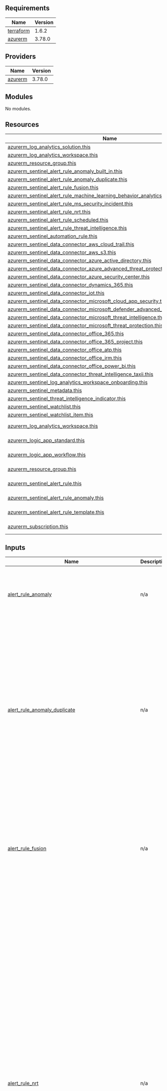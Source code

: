 ## Requirements

| Name | Version |
|------|---------|
| <a name="requirement_terraform"></a> [terraform](#requirement\_terraform) | 1.6.2 |
| <a name="requirement_azurerm"></a> [azurerm](#requirement\_azurerm) | 3.78.0 |

## Providers

| Name | Version |
|------|---------|
| <a name="provider_azurerm"></a> [azurerm](#provider\_azurerm) | 3.78.0 |

## Modules

No modules.

## Resources

| Name | Type |
|------|------|
| [azurerm_log_analytics_solution.this](https://registry.terraform.io/providers/hashicorp/azurerm/3.78.0/docs/resources/log_analytics_solution) | resource |
| [azurerm_log_analytics_workspace.this](https://registry.terraform.io/providers/hashicorp/azurerm/3.78.0/docs/resources/log_analytics_workspace) | resource |
| [azurerm_resource_group.this](https://registry.terraform.io/providers/hashicorp/azurerm/3.78.0/docs/resources/resource_group) | resource |
| [azurerm_sentinel_alert_rule_anomaly_built_in.this](https://registry.terraform.io/providers/hashicorp/azurerm/3.78.0/docs/resources/sentinel_alert_rule_anomaly_built_in) | resource |
| [azurerm_sentinel_alert_rule_anomaly_duplicate.this](https://registry.terraform.io/providers/hashicorp/azurerm/3.78.0/docs/resources/sentinel_alert_rule_anomaly_duplicate) | resource |
| [azurerm_sentinel_alert_rule_fusion.this](https://registry.terraform.io/providers/hashicorp/azurerm/3.78.0/docs/resources/sentinel_alert_rule_fusion) | resource |
| [azurerm_sentinel_alert_rule_machine_learning_behavior_analytics.this](https://registry.terraform.io/providers/hashicorp/azurerm/3.78.0/docs/resources/sentinel_alert_rule_machine_learning_behavior_analytics) | resource |
| [azurerm_sentinel_alert_rule_ms_security_incident.this](https://registry.terraform.io/providers/hashicorp/azurerm/3.78.0/docs/resources/sentinel_alert_rule_ms_security_incident) | resource |
| [azurerm_sentinel_alert_rule_nrt.this](https://registry.terraform.io/providers/hashicorp/azurerm/3.78.0/docs/resources/sentinel_alert_rule_nrt) | resource |
| [azurerm_sentinel_alert_rule_scheduled.this](https://registry.terraform.io/providers/hashicorp/azurerm/3.78.0/docs/resources/sentinel_alert_rule_scheduled) | resource |
| [azurerm_sentinel_alert_rule_threat_intelligence.this](https://registry.terraform.io/providers/hashicorp/azurerm/3.78.0/docs/resources/sentinel_alert_rule_threat_intelligence) | resource |
| [azurerm_sentinel_automation_rule.this](https://registry.terraform.io/providers/hashicorp/azurerm/3.78.0/docs/resources/sentinel_automation_rule) | resource |
| [azurerm_sentinel_data_connector_aws_cloud_trail.this](https://registry.terraform.io/providers/hashicorp/azurerm/3.78.0/docs/resources/sentinel_data_connector_aws_cloud_trail) | resource |
| [azurerm_sentinel_data_connector_aws_s3.this](https://registry.terraform.io/providers/hashicorp/azurerm/3.78.0/docs/resources/sentinel_data_connector_aws_s3) | resource |
| [azurerm_sentinel_data_connector_azure_active_directory.this](https://registry.terraform.io/providers/hashicorp/azurerm/3.78.0/docs/resources/sentinel_data_connector_azure_active_directory) | resource |
| [azurerm_sentinel_data_connector_azure_advanced_threat_protection.this](https://registry.terraform.io/providers/hashicorp/azurerm/3.78.0/docs/resources/sentinel_data_connector_azure_advanced_threat_protection) | resource |
| [azurerm_sentinel_data_connector_azure_security_center.this](https://registry.terraform.io/providers/hashicorp/azurerm/3.78.0/docs/resources/sentinel_data_connector_azure_security_center) | resource |
| [azurerm_sentinel_data_connector_dynamics_365.this](https://registry.terraform.io/providers/hashicorp/azurerm/3.78.0/docs/resources/sentinel_data_connector_dynamics_365) | resource |
| [azurerm_sentinel_data_connector_iot.this](https://registry.terraform.io/providers/hashicorp/azurerm/3.78.0/docs/resources/sentinel_data_connector_iot) | resource |
| [azurerm_sentinel_data_connector_microsoft_cloud_app_security.this](https://registry.terraform.io/providers/hashicorp/azurerm/3.78.0/docs/resources/sentinel_data_connector_microsoft_cloud_app_security) | resource |
| [azurerm_sentinel_data_connector_microsoft_defender_advanced_threat_protection.this](https://registry.terraform.io/providers/hashicorp/azurerm/3.78.0/docs/resources/sentinel_data_connector_microsoft_defender_advanced_threat_protection) | resource |
| [azurerm_sentinel_data_connector_microsoft_threat_intelligence.this](https://registry.terraform.io/providers/hashicorp/azurerm/3.78.0/docs/resources/sentinel_data_connector_microsoft_threat_intelligence) | resource |
| [azurerm_sentinel_data_connector_microsoft_threat_protection.this](https://registry.terraform.io/providers/hashicorp/azurerm/3.78.0/docs/resources/sentinel_data_connector_microsoft_threat_protection) | resource |
| [azurerm_sentinel_data_connector_office_365.this](https://registry.terraform.io/providers/hashicorp/azurerm/3.78.0/docs/resources/sentinel_data_connector_office_365) | resource |
| [azurerm_sentinel_data_connector_office_365_project.this](https://registry.terraform.io/providers/hashicorp/azurerm/3.78.0/docs/resources/sentinel_data_connector_office_365_project) | resource |
| [azurerm_sentinel_data_connector_office_atp.this](https://registry.terraform.io/providers/hashicorp/azurerm/3.78.0/docs/resources/sentinel_data_connector_office_atp) | resource |
| [azurerm_sentinel_data_connector_office_irm.this](https://registry.terraform.io/providers/hashicorp/azurerm/3.78.0/docs/resources/sentinel_data_connector_office_irm) | resource |
| [azurerm_sentinel_data_connector_office_power_bi.this](https://registry.terraform.io/providers/hashicorp/azurerm/3.78.0/docs/resources/sentinel_data_connector_office_power_bi) | resource |
| [azurerm_sentinel_data_connector_threat_intelligence_taxii.this](https://registry.terraform.io/providers/hashicorp/azurerm/3.78.0/docs/resources/sentinel_data_connector_threat_intelligence_taxii) | resource |
| [azurerm_sentinel_log_analytics_workspace_onboarding.this](https://registry.terraform.io/providers/hashicorp/azurerm/3.78.0/docs/resources/sentinel_log_analytics_workspace_onboarding) | resource |
| [azurerm_sentinel_metadata.this](https://registry.terraform.io/providers/hashicorp/azurerm/3.78.0/docs/resources/sentinel_metadata) | resource |
| [azurerm_sentinel_threat_intelligence_indicator.this](https://registry.terraform.io/providers/hashicorp/azurerm/3.78.0/docs/resources/sentinel_threat_intelligence_indicator) | resource |
| [azurerm_sentinel_watchlist.this](https://registry.terraform.io/providers/hashicorp/azurerm/3.78.0/docs/resources/sentinel_watchlist) | resource |
| [azurerm_sentinel_watchlist_item.this](https://registry.terraform.io/providers/hashicorp/azurerm/3.78.0/docs/resources/sentinel_watchlist_item) | resource |
| [azurerm_log_analytics_workspace.this](https://registry.terraform.io/providers/hashicorp/azurerm/3.78.0/docs/data-sources/log_analytics_workspace) | data source |
| [azurerm_logic_app_standard.this](https://registry.terraform.io/providers/hashicorp/azurerm/3.78.0/docs/data-sources/logic_app_standard) | data source |
| [azurerm_logic_app_workflow.this](https://registry.terraform.io/providers/hashicorp/azurerm/3.78.0/docs/data-sources/logic_app_workflow) | data source |
| [azurerm_resource_group.this](https://registry.terraform.io/providers/hashicorp/azurerm/3.78.0/docs/data-sources/resource_group) | data source |
| [azurerm_sentinel_alert_rule.this](https://registry.terraform.io/providers/hashicorp/azurerm/3.78.0/docs/data-sources/sentinel_alert_rule) | data source |
| [azurerm_sentinel_alert_rule_anomaly.this](https://registry.terraform.io/providers/hashicorp/azurerm/3.78.0/docs/data-sources/sentinel_alert_rule_anomaly) | data source |
| [azurerm_sentinel_alert_rule_template.this](https://registry.terraform.io/providers/hashicorp/azurerm/3.78.0/docs/data-sources/sentinel_alert_rule_template) | data source |
| [azurerm_subscription.this](https://registry.terraform.io/providers/hashicorp/azurerm/3.78.0/docs/data-sources/subscription) | data source |

## Inputs

| Name | Description | Type | Default | Required |
|------|-------------|------|---------|:--------:|
| <a name="input_alert_rule_anomaly"></a> [alert\_rule\_anomaly](#input\_alert\_rule\_anomaly) | n/a | <pre>list(map(object({<br>    id           = number<br>    enabled      = bool<br>    workspace_id = number<br>    mode         = string<br>    name         = optional(string)<br>    display_name = optional(string)<br>  })))</pre> | `[]` | no |
| <a name="input_alert_rule_anomaly_duplicate"></a> [alert\_rule\_anomaly\_duplicate](#input\_alert\_rule\_anomaly\_duplicate) | n/a | <pre>list(map(object({<br>    id               = number<br>    built_in_rule_id = number<br>    display_name     = string<br>    enabled          = bool<br>    workspace_id     = number<br>    mode             = string<br>    multi_select_observation = optional(list(object({<br>      name   = string<br>      values = list(string)<br>    })), [])<br>    prioritized_exclude_observation = optional(list(object({<br>      name       = string<br>      exclude    = optional(string)<br>      prioritize = optional(string)<br>    })), [])<br>    single_select_observation = optional(list(object({<br>      name  = string<br>      value = string<br>    })), [])<br>    threshold_observation = optional(list(object({<br>      name  = string<br>      value = string<br>    })), [])<br>  })))</pre> | `[]` | no |
| <a name="input_alert_rule_fusion"></a> [alert\_rule\_fusion](#input\_alert\_rule\_fusion) | n/a | <pre>list(map(object({<br>    id           = number<br>    workspace_id = number<br>    name         = string<br>    enabled      = optional(bool, false)<br>    source = optional(list(object({<br>      name    = string<br>      enabled = optional(bool, false)<br>      sub_type = optional(list(object({<br>        name               = string<br>        severities_allowed = list(string)<br>        enabled            = optional(bool, false)<br>      })), [])<br>    })), [])<br>  })))</pre> | `[]` | no |
| <a name="input_alert_rule_nrt"></a> [alert\_rule\_nrt](#input\_alert\_rule\_nrt) | n/a | <pre>list(map(object({<br>    id                          = number<br>    display_name                = string<br>    workspace_id                = number<br>    name                        = string<br>    query                       = string<br>    severity                    = string<br>    alert_rule_template_version = optional(string)<br>    custom_details              = optional(map(string))<br>    description                 = optional(string)<br>    enabled                     = optional(bool, false)<br>    suppression_duration        = optional(string)<br>    suppression_enabled         = optional(bool, false)<br>    tactics                     = optional(list(string))<br>    techniques                  = optional(list(string))<br>    alert_details_override = optional(list(object({<br>      description_format   = optional(string)<br>      display_name_format  = optional(string)<br>      severity_column_name = optional(string)<br>      tactics_column_name  = optional(string)<br>      dynamic_property = optional(list(object({<br>        name  = string<br>        value = string<br>      })), [])<br>    })), [])<br>    entity_mapping = optional(list(object({<br>      entity_type = string<br>      field_mapping = optional(list(object({<br>        column_name = string<br>        identifier  = string<br>      })), [])<br>    })), [])<br>    event_grouping = optional(list(object({<br>      aggregation_method = string<br>    })), [])<br>    incident = optional(list(object({<br>      create_incident_enabled = bool<br>      grouping = optional(list(object({<br>        enabled                 = optional(bool, false)<br>        lookback_duration       = optional(string)<br>        reopen_closed_incidents = optional(bool, false)<br>        entity_matching_method  = optional(string)<br>        by_entities             = optional(set(string))<br>        by_alert_details        = optional(set(string))<br>        by_custom_details       = optional(set(string))<br>      })), [])<br>    })), [])<br>    sentinel_entity_mapping = optional(list(object({<br>      column_name = string<br>    })), [])<br>  })))</pre> | `[]` | no |
| <a name="input_alert_rule_scheduled"></a> [alert\_rule\_scheduled](#input\_alert\_rule\_scheduled) | n/a | <pre>list(map(object({<br>    id                          = number<br>    display_name                = string<br>    workspace_id                = number<br>    name                        = string<br>    query                       = string<br>    severity                    = string<br>    alert_rule_template_version = optional(string)<br>    custom_details              = optional(map(string))<br>    description                 = optional(string)<br>    enabled                     = optional(bool, false)<br>    suppression_duration        = optional(string)<br>    suppression_enabled         = optional(bool, false)<br>    tactics                     = optional(list(string))<br>    techniques                  = optional(list(string))<br>    alert_details_override = optional(list(object({<br>      description_format   = optional(string)<br>      display_name_format  = optional(string)<br>      severity_column_name = optional(string)<br>      tactics_column_name  = optional(string)<br>      dynamic_property = optional(list(object({<br>        name  = string<br>        value = string<br>      })), [])<br>    })), [])<br>    entity_mapping = optional(list(object({<br>      entity_type = string<br>      field_mapping = optional(list(object({<br>        column_name = string<br>        identifier  = string<br>      })), [])<br>    })), [])<br>    event_grouping = optional(list(object({<br>      aggregation_method = string<br>    })), [])<br>    incident = optional(list(object({<br>      create_incident_enabled = bool<br>      grouping = optional(list(object({<br>        enabled                 = optional(bool, false)<br>        lookback_duration       = optional(string)<br>        reopen_closed_incidents = optional(bool, false)<br>        entity_matching_method  = optional(string)<br>        by_entities             = optional(set(string))<br>        by_alert_details        = optional(set(string))<br>        by_custom_details       = optional(set(string))<br>      })), [])<br>    })), [])<br>    sentinel_entity_mapping = optional(list(object({<br>      column_name = string<br>    })), [])<br>  })))</pre> | `[]` | no |
| <a name="input_alert_rule_threat_intelligence"></a> [alert\_rule\_threat\_intelligence](#input\_alert\_rule\_threat\_intelligence) | n/a | <pre>list(map(object({<br>    id           = number<br>    workspace_id = number<br>    name         = string<br>    enabled      = optional(bool, false)<br>  })))</pre> | `[]` | no |
| <a name="input_automation_rule"></a> [automation\_rule](#input\_automation\_rule) | n/a | <pre>list(map(object({<br>    id             = number<br>    display_name   = string<br>    workspace_id   = number<br>    name           = string<br>    order          = number<br>    condition_json = optional(string)<br>    enabled        = optional(bool, false)<br>    expiration     = optional(string)<br>    triggers_on    = optional(string)<br>    triggers_when  = optional(string)<br>    action_incident = optional(list(object({<br>      order                  = number<br>      status                 = optional(string)<br>      classification         = optional(string)<br>      classification_comment = optional(string)<br>      labels                 = optional(list(string))<br>      owner_id               = optional(string)<br>      severity               = optional(string)<br>    })), [])<br>    action_playbook = optional(list(object({<br>      logic_app_id = string<br>      order        = number<br>      tenant_id    = optional(string)<br>    })), [])<br>  })))</pre> | `[]` | no |
| <a name="input_data_connect_aad"></a> [data\_connect\_aad](#input\_data\_connect\_aad) | n/a | <pre>list(map(object({<br>    id           = number<br>    workspace_id = number<br>    name         = string<br>  })))</pre> | `[]` | no |
| <a name="input_data_connector_azure_advanced_threat_intelligence"></a> [data\_connector\_azure\_advanced\_threat\_intelligence](#input\_data\_connector\_azure\_advanced\_threat\_intelligence) | n/a | <pre>list(map(object({<br>    id                                           = number<br>    workspace_id                                 = number<br>    name                                         = string<br>    microsoft_emerging_threat_feed_lookback_date = optional(string)<br>  })))</pre> | `[]` | no |
| <a name="input_data_connector_azure_advanced_threat_protection"></a> [data\_connector\_azure\_advanced\_threat\_protection](#input\_data\_connector\_azure\_advanced\_threat\_protection) | n/a | <pre>list(map(object({<br>    id           = number<br>    workspace_id = number<br>    name         = string<br>  })))</pre> | `[]` | no |
| <a name="input_data_connector_azure_security_center"></a> [data\_connector\_azure\_security\_center](#input\_data\_connector\_azure\_security\_center) | n/a | <pre>list(map(object({<br>    id           = number<br>    workspace_id = number<br>    name         = string<br>  })))</pre> | `[]` | no |
| <a name="input_data_connector_cloud_app_security"></a> [data\_connector\_cloud\_app\_security](#input\_data\_connector\_cloud\_app\_security) | n/a | <pre>list(map(object({<br>    id                     = number<br>    workspace_id           = number<br>    name                   = string<br>    alerts_enabled         = optional(bool, false)<br>    discovery_logs_enabled = optional(bool, false)<br>  })))</pre> | `[]` | no |
| <a name="input_data_connector_cloud_trail"></a> [data\_connector\_cloud\_trail](#input\_data\_connector\_cloud\_trail) | n/a | <pre>list(map(object({<br>    id           = number<br>    aws_role_arn = string<br>    workspace_id = number<br>    name         = string<br>  })))</pre> | `[]` | no |
| <a name="input_data_connector_defender_advanced_threat_protection"></a> [data\_connector\_defender\_advanced\_threat\_protection](#input\_data\_connector\_defender\_advanced\_threat\_protection) | n/a | <pre>list(map(object({<br>    id           = number<br>    workspace_id = number<br>    name         = string<br>  })))</pre> | `[]` | no |
| <a name="input_data_connector_dynamics_365"></a> [data\_connector\_dynamics\_365](#input\_data\_connector\_dynamics\_365) | n/a | <pre>list(map(object({<br>    id           = number<br>    workspace_id = number<br>    name         = string<br>  })))</pre> | `[]` | no |
| <a name="input_data_connector_iot"></a> [data\_connector\_iot](#input\_data\_connector\_iot) | n/a | <pre>list(map(object({<br>    id           = number<br>    workspace_id = number<br>    name         = string<br>  })))</pre> | `[]` | no |
| <a name="input_data_connector_microsoft_threat_protection"></a> [data\_connector\_microsoft\_threat\_protection](#input\_data\_connector\_microsoft\_threat\_protection) | n/a | <pre>list(map(object({<br>    id           = number<br>    workspace_id = number<br>    name         = string<br>  })))</pre> | `[]` | no |
| <a name="input_data_connector_office_365"></a> [data\_connector\_office\_365](#input\_data\_connector\_office\_365) | n/a | <pre>list(map(object({<br>    id                 = number<br>    workspace_id       = number<br>    name               = string<br>    teams_enabled      = optional(bool, false)<br>    sharepoint_enabled = optional(bool, false)<br>    exchange_enabled   = optional(bool, false)<br>  })))</pre> | `[]` | no |
| <a name="input_data_connector_office_365_project"></a> [data\_connector\_office\_365\_project](#input\_data\_connector\_office\_365\_project) | n/a | <pre>list(map(object({<br>    id           = number<br>    workspace_id = number<br>    name         = string<br>  })))</pre> | `[]` | no |
| <a name="input_data_connector_office_atp"></a> [data\_connector\_office\_atp](#input\_data\_connector\_office\_atp) | n/a | <pre>list(map(object({<br>    id           = number<br>    workspace_id = number<br>    name         = string<br>  })))</pre> | `[]` | no |
| <a name="input_data_connector_office_irm"></a> [data\_connector\_office\_irm](#input\_data\_connector\_office\_irm) | n/a | <pre>list(map(object({<br>    id           = number<br>    workspace_id = number<br>    name         = string<br>  })))</pre> | `[]` | no |
| <a name="input_data_connector_office_power_bi"></a> [data\_connector\_office\_power\_bi](#input\_data\_connector\_office\_power\_bi) | n/a | <pre>list(map(object({<br>    id           = number<br>    workspace_id = number<br>    name         = string<br>  })))</pre> | `[]` | no |
| <a name="input_data_connector_s3"></a> [data\_connector\_s3](#input\_data\_connector\_s3) | n/a | <pre>list(map(object({<br>    id                = number<br>    aws_role_arn      = string<br>    destination_table = string<br>    workspace_id      = number<br>    name              = string<br>    sqs_urls          = list(string)<br>  })))</pre> | `[]` | no |
| <a name="input_data_connector_threat_intelligence_taxii"></a> [data\_connector\_threat\_intelligence\_taxii](#input\_data\_connector\_threat\_intelligence\_taxii) | n/a | <pre>list(map(object({<br>    id                = number<br>    workspace_id      = number<br>    name              = string<br>    api_root_url      = string<br>    collection_id     = string<br>    display_name      = string<br>    user_name         = optional(string)<br>    password          = optional(string)<br>    polling_frequency = optional(string)<br>    lookback_date     = optional(string)<br>  })))</pre> | `[]` | no |
| <a name="input_log_analytics_solution"></a> [log\_analytics\_solution](#input\_log\_analytics\_solution) | n/a | <pre>list(map(object({<br>    id                = number<br>    resource_group_id = number<br>    solution_name     = string<br>    workspace_id      = number<br>    tags              = optional(map(string))<br>    plan = optional(list(object({<br>      product        = string<br>      publisher      = string<br>      promotion_code = optional(string)<br>    })), [])<br>  })))</pre> | `[]` | no |
| <a name="input_log_analytics_workspace"></a> [log\_analytics\_workspace](#input\_log\_analytics\_workspace) | n/a | <pre>list(map(object({<br>    id                                 = number<br>    name                               = string<br>    resource_group_id                  = number<br>    allow_resource_only_permissions    = optional(bool, false)<br>    local_authentication_disabled      = optional(bool, false)<br>    sku                                = optional(string)<br>    retention_in_days                  = optional(number)<br>    daily_quota_gb                     = optional(number)<br>    cmk_for_query_forced               = optional(bool, false)<br>    internet_ingestion_enabled         = optional(bool, false)<br>    internet_query_enabled             = optional(bool, false)<br>    reservation_capacity_in_gb_per_day = optional(number)<br>    tags                               = optional(map(string))<br>  })))</pre> | `[]` | no |
| <a name="input_logic_app_standard_name"></a> [logic\_app\_standard\_name](#input\_logic\_app\_standard\_name) | n/a | `string` | `null` | no |
| <a name="input_logic_app_workflow_name"></a> [logic\_app\_workflow\_name](#input\_logic\_app\_workflow\_name) | n/a | `string` | `null` | no |
| <a name="input_machine_learning_behavior_analytics"></a> [machine\_learning\_behavior\_analytics](#input\_machine\_learning\_behavior\_analytics) | n/a | <pre>list(map(object({<br>    id                       = number<br>    alert_rule_template_guid = string<br>    workspace_id             = number<br>    name                     = string<br>    enabled                  = optional(bool, false)<br>  })))</pre> | `[]` | no |
| <a name="input_ms_security_incident"></a> [ms\_security\_incident](#input\_ms\_security\_incident) | n/a | <pre>list(map(object({<br>    id                          = number<br>    display_name                = string<br>    workspace_id                = string<br>    name                        = string<br>    product_filter              = string<br>    severity_filter             = list(string)<br>    description                 = optional(string)<br>    enabled                     = optional(bool, false)<br>    display_name_filter         = optional(list(string))<br>    display_name_exclude_filter = optional(list(string))<br>  })))</pre> | `[]` | no |
| <a name="input_resource_group"></a> [resource\_group](#input\_resource\_group) | n/a | <pre>list(map(object({<br>    id       = number<br>    location = string<br>    name     = string<br>    tags     = optional(map(string))<br>  })))</pre> | `[]` | no |
| <a name="input_resource_group_name"></a> [resource\_group\_name](#input\_resource\_group\_name) | n/a | `string` | `null` | no |
| <a name="input_sentinel_metadata"></a> [sentinel\_metadata](#input\_sentinel\_metadata) | n/a | <pre>list(map(object({<br>    id                         = number<br>    alert_id                   = number<br>    kind                       = string<br>    name                       = string<br>    workspace_id               = number<br>    content_schema_version     = optional(string)<br>    custom_version             = optional(string)<br>    dependency                 = optional(string)<br>    first_publish_date         = optional(string)<br>    icon_id                    = optional(string)<br>    last_publish_date          = optional(string)<br>    preview_images             = optional(list(string))<br>    preview_images_dark        = optional(list(string))<br>    providers                  = optional(list(string))<br>    threat_analysis_tactics    = optional(list(string))<br>    threat_analysis_techniques = optional(list(string))<br>    source = optional(list(object({<br>      kind = string<br>      name = optional(string)<br>      id   = optional(string)<br>    })), [])<br>    support = optional(list(object({<br>      tier  = string<br>      email = optional(string)<br>      link  = optional(string)<br>      name  = optional(string)<br>    })), [])<br>    author = optional(list(object({<br>      name  = optional(string)<br>      email = optional(string)<br>      link  = optional(string)<br>    })), [])<br>    category = optional(list(object({<br>      domains   = optional(list(string))<br>      verticals = optional(list(string))<br>    })), [])<br>  })))</pre> | `[]` | no |
| <a name="input_sentinel_onboarding"></a> [sentinel\_onboarding](#input\_sentinel\_onboarding) | n/a | <pre>list(map(object({<br>    id                           = number<br>    resource_group_id            = number<br>    workspace_id                 = number<br>    customer_managed_key_enabled = optional(bool, false)<br>  })))</pre> | `[]` | no |
| <a name="input_sentinel_watchlist"></a> [sentinel\_watchlist](#input\_sentinel\_watchlist) | n/a | <pre>list(map(object({<br>    id               = number<br>    display_name     = string<br>    item_search_key  = string<br>    workspace_id     = number<br>    name             = string<br>    default_duration = optional(string)<br>    description      = optional(string)<br>    labels           = optional(list(string))<br>  })))</pre> | `[]` | no |
| <a name="input_subscription_id"></a> [subscription\_id](#input\_subscription\_id) | n/a | `string` | `null` | no |
| <a name="input_tags"></a> [tags](#input\_tags) | n/a | `map(string)` | `{}` | no |
| <a name="input_threat_intelligence_indicator"></a> [threat\_intelligence\_indicator](#input\_threat\_intelligence\_indicator) | n/a | <pre>list(map(object({<br>    id                  = number<br>    display_name        = string<br>    pattern             = string<br>    pattern_type        = string<br>    source              = string<br>    validate_from_utc   = string<br>    workspace_id        = number<br>    confidence          = optional(number)<br>    created_by          = optional(string)<br>    description         = optional(string)<br>    extension           = optional(string)<br>    tags                = optional(list(string))<br>    language            = optional(string)<br>    object_marking_refs = optional(list(string))<br>    pattern_version     = optional(string)<br>    revoked             = optional(bool, false)<br>    threat_types        = optional(list(string))<br>    validate_until_utc  = optional(string)<br>    external_reference = optional(list(object({<br>      description = optional(string)<br>      hashes      = optional(map(string))<br>      source_name = optional(string)<br>      url         = optional(string)<br>    })), [])<br>    granular_marking = optional(list(object({<br>      language    = optional(string)<br>      marking_ref = optional(string)<br>      selectors   = optional(list(string))<br>    })), [])<br>    kill_chain_phase = optional(list(object({<br>      name = optional(string)<br>    })), [])<br>  })))</pre> | `[]` | no |
| <a name="input_watchlist_items"></a> [watchlist\_items](#input\_watchlist\_items) | n/a | <pre>list(map(object({<br>    id           = number<br>    properties   = map(string)<br>    watchlist_id = number<br>    name         = optional(string)<br>  })))</pre> | `[]` | no |

## Outputs

| Name | Description |
|------|-------------|
| <a name="output_alert_rule"></a> [alert\_rule](#output\_alert\_rule) | n/a |
| <a name="output_data_connector"></a> [data\_connector](#output\_data\_connector) | n/a |
| <a name="output_log_analytics"></a> [log\_analytics](#output\_log\_analytics) | n/a |
| <a name="output_threat_intelligence_indicator"></a> [threat\_intelligence\_indicator](#output\_threat\_intelligence\_indicator) | n/a |
| <a name="output_watchlist"></a> [watchlist](#output\_watchlist) | n/a |

